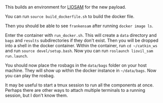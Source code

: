 This builds an environment for [LIOSAM](https://github.com/fyandun/liosam_new_payload) for the new payload.

You can run `source build_dockerfile.sh` to build the docker file.

Then you should be able to see `frankensam` after running `docker image ls`.

Enter the container with `run_docker.sh`. This will create a `data` directory and `bags` and `results` subdirectories if they don't exist. Then you will be dropped into a shell in the docker container. Within the container, run `cd ~/catkin_ws` and run `source devel/setup.bash`. Now you can run `roslaunch liovil_sam run.launch`. 

You should now place the rosbags in the `data/bags` folder on your host machine. They will show up within the docker instance in `~/data/bags`. Now you can play the rosbag. 

It may be useful to start a tmux session to run all the components at once. Perhaps there are other ways to attach multiple terminals to a running session, but I don't know them.
